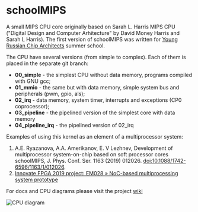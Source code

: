# schoolMIPS

A small MIPS CPU core originally based on Sarah L. Harris MIPS CPU ("Digital Design and Computer Arhitecture" by David Money Harris and Sarah L Harris). The first version of schoolMIPS was written for [Young Russian Chip Architects](http://www.silicon-russia.com/2017/06/09/arduino-and-fpga/) summer school.

The CPU have several versions (from simple to complex). Each of them is placed in the separate git branch:
- **00_simple** - the simplest CPU without data memory, programs compiled with GNU gcc;
- **01_mmio** - the same but with data memory, simple system bus and peripherals (pwm, gpio, als);
- **02_irq** - data memory, system timer, interrupts and exceptions (CP0 coprocessor);
- **03_pipeline** - the pipelined version of the simplest core with data memory 
- **04_pipeline_irq** - the pipelined version of 02_irq

Examples of using this kernel as an element of a multiprocessor system:   
1. A.E. Ryazanova, A.A. Amerikanov, E. V Lezhnev, Development of multiprocessor system-on-chip based on soft processor cores schoolMIPS, J. Phys. Conf. Ser. 1163 (2019) 012026. [doi:10.1088/1742-6596/1163/1/012026](https://iopscience.iop.org/article/10.1088/1742-6596/1163/1/012026).
2. [Innovate FPGA 2019 project: EM028 » NoC-based multiprocessing system prototype](http://www.innovatefpga.com/cgi-bin/innovate/teams.pl?Id=EM028)

For docs and CPU diagrams please visit the project [wiki](https://github.com/MIPSfpga/schoolMIPS/wiki)

![CPU diagram](../../wiki/img/schoolMIPS_diagram.gif) 
